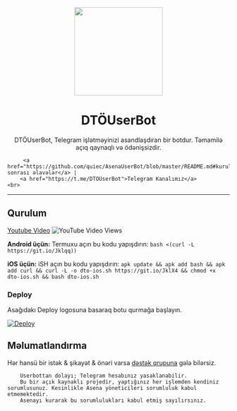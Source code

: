 <div align="center">
  <img src="https://i.imgyukle.com/2020/11/17/TYuenv.jpg" width="200" height="200">
  <h1>DTÖUserBot</h1>
</div>
<p align="center">
    DTÖUserBot, Telegram işlətməyinizi asandlaşdıran bir botdur. Təmamilə açıq qaynaqlı və ödənişsizdir.
    <br>

         <a href="https://github.com/quiec/AsenaUserBot/blob/master/README.md#kurulum">Qurulum sonrası əlavələr</a> |
        <a href="https://t.me/DTOUserBot">Telegram Kanalımız</a>
    <br>
</p>

----
## Qurulum
[Youtube Video](https://www.youtube.com/watch?v=yoxdu) ![YouTube Video Views](https://img.shields.io/youtube/views/mUUQ53TYqI0?style=flat-square)

**Android üçün:** Termuxu açın bu kodu yapışdırın: `bash <(curl -L https://git.io/Jklqq))`

**iOS üçün:** iSH açın bu kodu yapışdırın: `apk update && apk add bash && apk add curl && curl -L -o dto-ios.sh https://git.io/JklX4 && chmod +x dto-ios.sh && bash dto-ios.sh`

### Deploy

Asağıdakı Deploy logosuna basaraq botu qurmağa başlayın.

[![Deploy](https://www.herokucdn.com/deploy/button.svg)](https://heroku.com/deploy?template=https://github.com/umudmmmdov1/DTOUserBot)

## Məlumatlandırma
Hər hansü bir istək & şikayət & önəri varsa [dəstək qrupuna](https://t.me/DtoSupport) gələ bilərsiz.

```
    Userbottan dolayı; Telegram hesabınız yasaklanabilir.
    Bu bir açık kaynaklı projedir, yaptığınız her işlemden kendiniz sorumlusunuz. Kesinlikle Asena yöneticileri sorumluluk kabul etmemektedir.
    Asenayı kurarak bu sorumlulukları kabul etmiş sayılırsınız.
```
